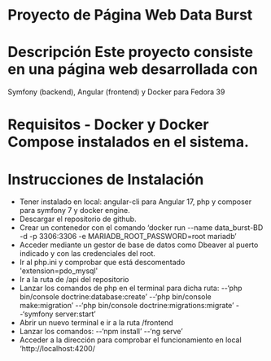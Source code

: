 # Proyecto de Página Web Data Burst
# Descripción Este proyecto consiste en una página web desarrollada con
Symfony (backend), Angular (frontend) y Docker para Fedora 39
# Requisitos - Docker y Docker Compose instalados en el sistema.
# Instrucciones de Instalación
- Tener instalado en local: angular-cli para Angular 17, php y composer para symfony 7 y docker engine.
- Descargar el repositorio de github. 
- Crear un contenedor con el comando ‘docker run --name data_burst-BD -d -p 3306:3306 -e MARIADB_ROOT_PASSWORD=root mariadb’
- Acceder mediante un gestor de base de datos como Dbeaver al puerto indicado y con las credenciales del root. 
- Ir al php.ini y comprobar que está descomentado 'extension=pdo_mysql'
- Ir a la ruta de /api del repositorio
- Lanzar los comandos de php en el terminal para dicha ruta:
--‘php bin/console doctrine:database:create’
--‘php bin/console make:migration’
--‘php bin/console doctrine:migrations:migrate’
--‘symfony server:start’
- Abrir un nuevo terminal e ir a la ruta /frontend
- Lanzar los comandos: 
--‘npm install’
--‘ng serve’
- Acceder a la dirección para comprobar el funcionamiento en local ‘http://localhost:4200/